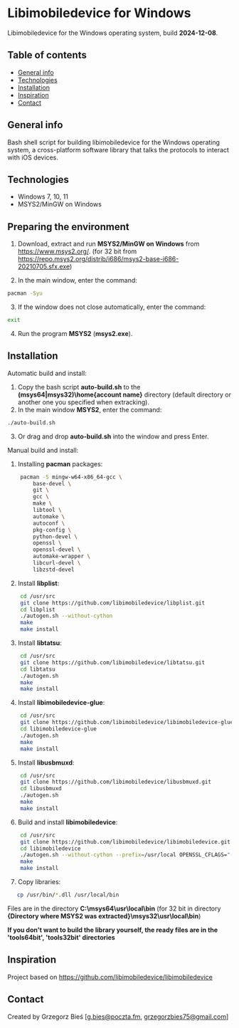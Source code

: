 # Libimobiledevice for Windows
Libimobiledevice for the Windows operating system, build **2024-12-08**.

## Table of contents
* [General info](#general-info)
* [Technologies](#technologies)
* [Installation](#installation)
* [Inspiration](#inspiration)
* [Contact](#contact)

## General info
Bash shell script for building libimobiledevice for the Windows operating system, a cross-platform software library that talks the protocols to interact with iOS devices.

## Technologies
* Windows 7, 10, 11
* MSYS2/MinGW on Windows

## Preparing the environment
1. Download, extract and run **MSYS2/MinGW on Windows** from https://www.msys2.org/.
   (for 32 bit from https://repo.msys2.org/distrib/i686/msys2-base-i686-20210705.sfx.exe)

2. In the main window, enter the command:
```bash
pacman -Syu
```
3. If the window does not close automatically, enter the command:
```bash
exit
```
4. Run the program **MSYS2** (**msys2.exe**).

## Installation
Automatic build and install:
1. Copy the bash script **auto-build.sh** to the **\(msys64|msys32)\home\{account name}** directory 
   (default directory or another one you specified when extracking).
2. In the main window **MSYS2**, enter the command:
```bash
./auto-build.sh
```
3. Or drag and drop **auto-build.sh** into the window and press Enter.

Manual build and install:
1. Installing **pacman** packages:
```bash
    pacman -S mingw-w64-x86_64-gcc \
        base-devel \
        git \
        gcc \
        make \
        libtool \
        automake \
        autoconf \
        pkg-config \
        python-devel \
        openssl \
        openssl-devel \
        automake-wrapper \
        libcurl-devel \
        libzstd-devel 
```
2. Install **libplist**:
```bash
    cd /usr/src
    git clone https://github.com/libimobiledevice/libplist.git
    cd libplist
    ./autogen.sh --without-cython
    make
    make install
```
3. Install **libtatsu**:
```bash
    cd /usr/src
    git clone https://github.com/libimobiledevice/libtatsu.git
    cd libtatsu
    ./autogen.sh
    make
    make install
```
4. Install **libimobiledevice-glue**:
```bash
    cd /usr/src
    git clone https://github.com/libimobiledevice/libimobiledevice-glue.git
    cd libimobiledevice-glue
    ./autogen.sh
    make
    make install
```
5. Install **libusbmuxd**:
```bash
    cd /usr/src
    git clone https://github.com/libimobiledevice/libusbmuxd.git
    cd libusbmuxd
    ./autogen.sh
    make
    make install
```
6. Build and install **libimobiledevice**:
```bash
    cd /usr/src
    git clone https://github.com/libimobiledevice/libimobiledevice.git
    cd libimobiledevice
    ./autogen.sh --without-cython --prefix=/usr/local OPENSSL_CFLAGS="-I/include/openssl" OPENSSL_LIBS="-L/bin -lssl -lcrypto"
    make
    make install
```
7. Copy libraries:
```bash
   cp /usr/bin/*.dll /usr/local/bin
```

Files are in the directory **C:\msys64\usr\local\bin**
(for 32 bit in directory **{Directory where MSYS2 was extracted}\msys32\usr\local\bin**)

**If you don't want to build the library yourself, the ready files are in the 'tools64bit', 'tools32bit' directories**

## Inspiration
Project based on https://github.com/libimobiledevice/libimobiledevice

## Contact
Created by Grzegorz Bieś [g.bies@poczta.fm, grzegorzbies75@gmail.com]
